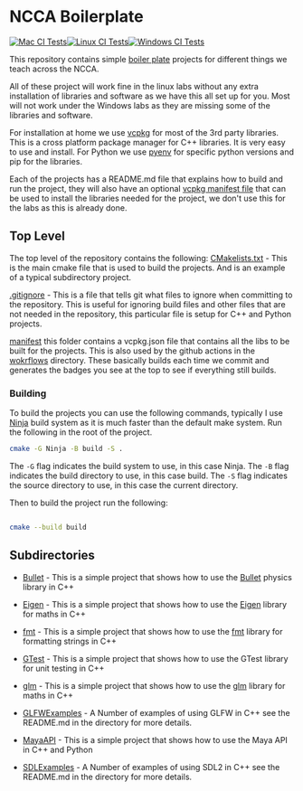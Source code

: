 # NCCA Boilerplate


[![Mac CI Tests](https://github.com/NCCA/NCCABoilerplate/actions/workflows/mac.yml/badge.svg)](https://github.com/NCCA/NCCABoilerplate/actions/workflows/mac.yml)[![Linux  CI Tests](https://github.com/NCCA/NCCABoilerplate/actions/workflows/linux.yml/badge.svg)](https://github.com/NCCA/NCCABoilerplate/actions/workflows/linux.yml)[![Windows CI Tests](https://github.com/NCCA/NCCABoilerplate/actions/workflows/windows.yml/badge.svg)](https://github.com/NCCA/NCCABoilerplate/actions/workflows/windows.yml)

This repository contains simple [boiler plate](https://en.wikipedia.org/wiki/Boilerplate_code) projects for different things we teach across the NCCA. 

All of these project will work fine in the linux labs without any extra installation of libraries and software as we have this all set up for you. Most will not work under the Windows labs as they are missing some of the libraries and software.

For installation at home we use [vcpkg](https://vcpkg.io/en/) for most of the 3rd party libraries. This is a cross platform package manager for C++ libraries. It is very easy to use and install. For Python we use [pyenv](https://github.com/pyenv/pyenv) for specific python versions and pip for the libraries. 

Each of the projects has a README.md file that explains how to build and run the project, they will also have an optional [vcpkg manifest file](https://vcpkg.readthedocs.io/en/latest/users/manifests/) that can be used to install the libraries needed for the project, we don't use this for the labs as this is already done. 

## Top Level

The top level of the repository contains the following:
[CMakelists.txt](CMakeLists.txt) - This is the main cmake file that is used to build the projects. And is an example of a typical subdirectory project.

[.gitignore](.gitignore) - This is a file that tells git what files to ignore when committing to the repository. This is useful for ignoring build files and other files that are not needed in the repository, this particular file is setup for C++ and Python projects.

[manifest](./manifest/) this folder contains a vcpkg.json file that contains all the libs to be built for the projects. This is also used by the github actions in the [wokrflows](.github/workflows) directory. These basically builds each time we commit and generates the badges you see at the top to see if everything still builds.

### Building

To build the projects you can use the following commands, typically I use [Ninja](https://ninja-build.org/) build system as it is much faster than the default make system.  Run the following in the root of the project.

```bash
cmake -G Ninja -B build -S .
```

The ```-G``` flag indicates the build system to use, in this case Ninja. The ```-B``` flag indicates the build directory to use, in this case build. The ```-S``` flag indicates the source directory to use, in this case the current directory.

Then to build the project run the following:

```bash

cmake --build build
```


## Subdirectories
- [Bullet](./Bullet/) - This is a simple project that shows how to use the [Bullet](https://pybullet.org/wordpress/) physics library in C++
- [Eigen](./Eigen/) - This is a simple project that shows how to use the [Eigen](https://eigen.tuxfamily.org/index.php?title=Main_Page) library for maths in C++
- [fmt](./fmt/) - This is a simple project that shows how to use the [fmt](https://fmt.dev/latest/index.html) library for formatting strings in C++
- [GTest](./GTest/) - This is a simple project that shows how to use the GTest library for unit testing in C++
- [glm](./glm) - This is a simple project that shows how to use the [glm](https://glm.g-truc.net/0.9.9/index.html) library for maths in C++
- [GLFWExamples](./GLFWExamples/) - A Number of examples of using GLFW in C++ see the README.md in the directory for more details.
- [MayaAPI](./MayaAPI/) - This is a simple project that shows how to use the Maya API in C++ and Python

- [SDLExamples](./SDLExamples/) - A Number of examples of using SDL2 in C++ see the README.md in the directory for more details.